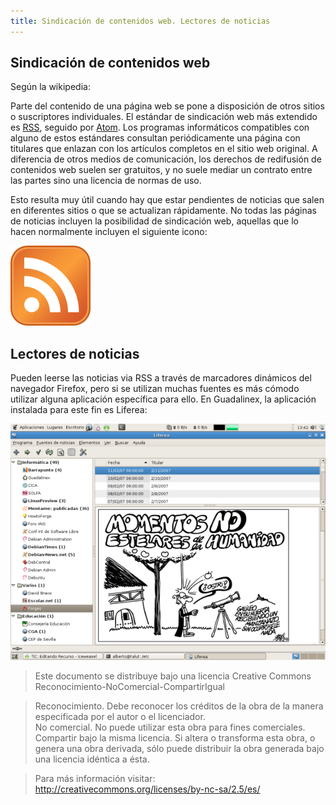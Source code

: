 ```yaml
---
title: Sindicación de contenidos web. Lectores de noticias
---
```


## Sindicación de contenidos web

Según la wikipedia:  

Parte del contenido de una página web se pone a disposición de otros sitios o suscriptores individuales. El estándar de sindicación web más extendido es [RSS](http://es.wikipedia.org/wiki/RSS "RSS"), seguido por [Atom](http://es.wikipedia.org/wiki/Atom "Atom"). Los programas informáticos compatibles con alguno de estos estándares consultan periódicamente una página con titulares que enlazan con los artículos completos en el sitio web original. A diferencia de otros medios de comunicación, los derechos de redifusión de contenidos web suelen ser gratuitos, y no suele mediar un contrato entre las partes sino una licencia de normas de uso.

Esto resulta muy útil cuando hay que estar pendientes de noticias que salen en diferentes sitios o que se actualizan rápidamente. No todas las páginas de noticias incluyen la posibilidad de sindicación web, aquellas que lo hacen normalmente incluyen el siguiente icono:


![rss](../img/128px-Feed-icon.svg.png "rss")

## Lectores de noticias

Pueden leerse las noticias via RSS a través de marcadores dinámicos del navegador Firefox, pero si se utilizan muchas fuentes es más cómodo utilizar alguna aplicación específica para ello. En Guadalinex, la aplicación instalada para este fin es Liferea:


![liferea](../img/liferea.png "liferea")  

  

> Este documento se distribuye bajo una licencia Creative Commons Reconocimiento-NoComercial-CompartirIgual  
  
> Reconocimiento. Debe reconocer los créditos de la obra de la manera especificada por el autor o el licenciador.  
> No comercial. No puede utilizar esta obra para fines comerciales.  
> Compartir bajo la misma licencia. Si altera o transforma esta obra, o genera una obra derivada, sólo puede distribuir la obra generada bajo una licencia idéntica a ésta.  
  
  
> Para más información visitar: http://creativecommons.org/licenses/by-nc-sa/2.5/es/